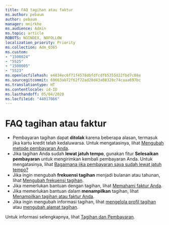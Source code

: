 ```yaml
---
title: FAQ tagihan atau faktur
ms.author: pebaum
author: pebaum
manager: mnirkhe
ms.audience: Admin
ms.topic: article
ROBOTS: NOINDEX, NOFOLLOW
localization_priority: Priority
ms.collection: Adm_O365
ms.custom:
- "1500024"
- "5525"
- "1500005"
- "5523"
ms.openlocfilehash: e4034ec6f71f4578dbfdfcdfb5355d22fbd7c88e
ms.sourcegitcommit: 69663ab72f62f72ad28d43a08328c74caaa697bc
ms.translationtype: HT
ms.contentlocale: id-ID
ms.lasthandoff: 05/04/2020
ms.locfileid: "44017066"
---
```

# <a name="billing-or-invoice-faq"></a>FAQ tagihan atau faktur

- Pembayaran tagihan dapat **ditolak** karena beberapa alasan, termasuk jika kartu kredit telah kedaluwarsa. Untuk mengatasinya, lihat [Mengubah metode pembayaran Anda](https://docs.microsoft.com/microsoft-365/commerce/billing-and-payments/change-payment-method).
- Jika tagihan Anda sudah **lewat jatuh tempo**, gunakan fitur **Selesaikan pembayaran** untuk mengirimkan kembali pembayaran Anda.  Untuk mengatasinya, lihat [Bagaimana jika pembayaran saya sudah lewat jatuh tempo?](https://docs.microsoft.com/microsoft-365/commerce/billing-and-payments/pay-for-your-subscription?view=o365-worldwide#what-if-my-credit-card-was-declined-and-my-payment-is-past-due)
- Jika ingin mengubah **frekuensi tagihan** menjadi bulanan atau tahunan, lihat [Mengubah frekuensi tagihan](https://docs.microsoft.com/microsoft-365/commerce/billing-and-payments/pay-for-your-subscription?view=o365-worldwide#what-if-my-credit-card-was-declined-and-my-payment-is-past-due).
- Jika memerlukan bantuan dengan tagihan, lihat [Memahami faktur Anda](https://docs.microsoft.com/microsoft-365/commerce/billing-and-payments/understand-your-invoice2).
- Jika memerlukan bantuan dalam **menampilkan** tagihan, lihat [Menampilkan tagihan atau faktur Anda](https://docs.microsoft.com/microsoft-365/commerce/billing-and-payments/view-your-bill-or-invoice).
- Jika ingin mengubah informasi tagihan, lihat [mengelola profil tagihan](https://docs.microsoft.com/microsoft-365/commerce/billing-and-payments/manage-billing-profiles) atau [mengubah alamat tagihan](https://docs.microsoft.com/microsoft-365/commerce/billing-and-payments/change-your-billing-addresses).

Untuk informasi selengkapnya, lihat [Tagihan dan Pembayaran](https://docs.microsoft.com/microsoft-365/commerce/billing-and-payments/).
